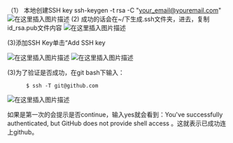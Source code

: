 
（1）   本地创建SSH key
          ssh-keygen -t rsa -C "your_email@youremail.com"
![在这里插入图片描述](https://img-blog.csdnimg.cn/b3d0cbaaf3d84022a085ce8d3be5f307.png?x-oss-process=image/watermark,type_ZmFuZ3poZW5naGVpdGk,shadow_10,text_aHR0cHM6Ly9ibG9nLmNzZG4ubmV0L0FydGlzYW5fdw==,size_16,color_FFFFFF,t_70)
(2) 成功的话会在~/下生成.ssh文件夹，进去，复制id_rsa.pub文件内容
![在这里插入图片描述](https://img-blog.csdnimg.cn/191226b8f781405bbc0477667ac891f9.png?x-oss-process=image/watermark,type_ZmFuZ3poZW5naGVpdGk,shadow_10,text_aHR0cHM6Ly9ibG9nLmNzZG4ubmV0L0FydGlzYW5fdw==,size_16,color_FFFFFF,t_70)

 (3)添加SSH   Key单击“Add SSH key

![在这里插入图片描述](https://img-blog.csdnimg.cn/2b33c82a8bb849fba57c0f71d40434dd.png?x-oss-process=image/watermark,type_ZmFuZ3poZW5naGVpdGk,shadow_10,text_aHR0cHM6Ly9ibG9nLmNzZG4ubmV0L0FydGlzYW5fdw==,size_16,color_FFFFFF,t_70)
    ![在这里插入图片描述](https://img-blog.csdnimg.cn/cc386ab402b3451f92fa816dc1bb3f57.png?x-oss-process=image/watermark,type_ZmFuZ3poZW5naGVpdGk,shadow_10,text_aHR0cHM6Ly9ibG9nLmNzZG4ubmV0L0FydGlzYW5fdw==,size_16,color_FFFFFF,t_70)

   (3)为了验证是否成功，在git bash下输入：

          $ ssh -T git@github.com

    
 ![在这里插入图片描述](https://img-blog.csdnimg.cn/efbaf49bfa704c91b804120a905ab561.png?x-oss-process=image/watermark,type_ZmFuZ3poZW5naGVpdGk,shadow_10,text_aHR0cHM6Ly9ibG9nLmNzZG4ubmV0L0FydGlzYW5fdw==,size_16,color_FFFFFF,t_70)

如果是第一次的会提示是否continue，输入yes就会看到：You've successfully authenticated, but GitHub does not provide shell access 。这就表示已成功连上github。

